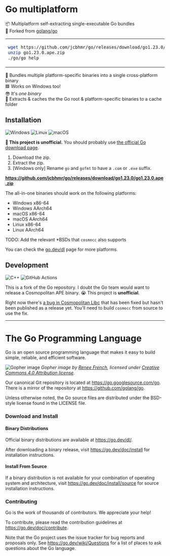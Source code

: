 # Go multiplatform

📦 Multiplatform self-extracting single-executable Go bundles \
🔀 Forked from [golang/go](https://github.com/golang/go)

<table align=center><td>

```sh
wget https://github.com/jcbhmr/go/releases/download/go1.23.0/go1.23.0.ape.zip
unzip go1.23.0.ape.zip
./go/go help
```

</table>

🌌 Bundles multiple platform-specific binaries into a single cross-platform binary \
🟦 Works on Windows too! \
😎 It's _one binary_ \
📂 Extracts & caches the the Go root & platform-specific binaries to a cache folder

## Installation

![Windows](https://img.shields.io/static/v1?style=for-the-badge&message=Windows&color=0078D4&logo=Windows&logoColor=FFFFFF&label=)
![Linux](https://img.shields.io/static/v1?style=for-the-badge&message=Linux&color=222222&logo=Linux&logoColor=FCC624&label=)
![macOS](https://img.shields.io/static/v1?style=for-the-badge&message=macOS&color=000000&logo=macOS&logoColor=FFFFFF&label=)

**🛑 This project is unofficial.** You should probably use [the official Go download page](https://go.dev/dl/). 

1. Download the zip.
2. Extract the zip.
3. \[Windows only\] Rename `go` and `gofmt` to have a `.com` or `.exe` suffix.

**https://github.com/jcbhmr/go/releases/download/go1.23.0/go1.23.0.ape.zip**

The all-in-one binaries should work on the following platforms:

- Windows x86-64
- Windows AArch64
- macOS x86-64
- macOS AArch64
- Linux x86-64
- Linux AArch64

TODO: Add the relevant \*BSDs that `cosmocc` also supports

You can check the [go.dev/dl](https://go.dev/dl/) page for more platforms.

## Development

![C++](https://img.shields.io/static/v1?style=for-the-badge&message=C%2B%2B&color=00599C&logo=C%2B%2B&logoColor=FFFFFF&label=)
![GitHub Actions](https://img.shields.io/static/v1?style=for-the-badge&message=GitHub+Actions&color=2088FF&logo=GitHub+Actions&logoColor=FFFFFF&label=)

This is a fork of the Go repository. I doubt the Go team would want to release a Cosmopolitan APE binary. 😭 This project is **unofficial**.

Right now there's [a bug in Cosmopolitan Libc](https://github.com/jart/cosmopolitan/issues/1248) that has been fixed but hasn't been published as a release yet. You'll need to build `cosmocc` from source to use the fix.

---

# The Go Programming Language

Go is an open source programming language that makes it easy to build simple,
reliable, and efficient software.

![Gopher image](https://golang.org/doc/gopher/fiveyears.jpg)
*Gopher image by [Renee French][rf], licensed under [Creative Commons 4.0 Attribution license][cc4-by].*

Our canonical Git repository is located at https://go.googlesource.com/go.
There is a mirror of the repository at https://github.com/golang/go.

Unless otherwise noted, the Go source files are distributed under the
BSD-style license found in the LICENSE file.

### Download and Install

#### Binary Distributions

Official binary distributions are available at https://go.dev/dl/.

After downloading a binary release, visit https://go.dev/doc/install
for installation instructions.

#### Install From Source

If a binary distribution is not available for your combination of
operating system and architecture, visit
https://go.dev/doc/install/source
for source installation instructions.

### Contributing

Go is the work of thousands of contributors. We appreciate your help!

To contribute, please read the contribution guidelines at https://go.dev/doc/contribute.

Note that the Go project uses the issue tracker for bug reports and
proposals only. See https://go.dev/wiki/Questions for a list of
places to ask questions about the Go language.

[rf]: https://reneefrench.blogspot.com/
[cc4-by]: https://creativecommons.org/licenses/by/4.0/
